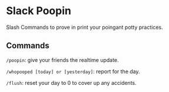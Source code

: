 # Slack Poopin

Slash Commands to prove in print your poingant potty practices.

## Commands

`/poopin`: give your friends the realtime update.

`/whopooped [today] or [yesterday]`: report for the day.

`/flush`: reset your day to 0 to cover up any accidents.

